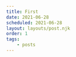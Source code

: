 ```yaml
---
title: First
date: 2021-06-28
scheduled: 2021-06-28
layout: layouts/post.njk
order: 1
tags:
    - posts
---
```


